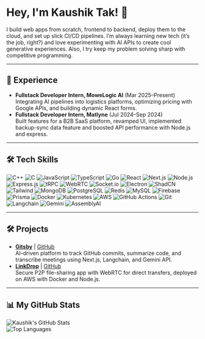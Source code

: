 # Hey, I'm Kaushik Tak! 👋

I build web apps from scratch, frontend to backend, deploy them to the cloud, and set up slick CI/CD pipelines. I’m always learning new tech (it’s the job, right?) and love experimenting with AI APIs to create cool generative experiences. Also, I try keep my problem solving sharp with competitive programming.

---

## 💼 Experience
- **Fullstack Developer Intern, MoweLogic AI** (Mar 2025–Present)  
  Integrating AI pipelines into logistics platforms, optimizing pricing with Google APIs, and building dynamic React forms.  
- **Fullstack Developer Intern, Matlyne** (Jul 2024–Sep 2024)  
  Built features for a B2B SaaS platform, revamped UI, implemented backup-sync data feature and boosted API performance with Node.js and express.
  

---

## 🛠️ Tech Skills  
![C++](https://img.shields.io/badge/-C++-00599C?logo=c%2B%2B) ![C](https://img.shields.io/badge/-C-A8B9CC?logo=c) ![JavaScript](https://img.shields.io/badge/-JavaScript-F7DF1E?logo=javascript) ![TypeScript](https://img.shields.io/badge/-TypeScript-3178C6?logo=typescript) ![Go](https://img.shields.io/badge/-Go-00ADD8?logo=go) ![React](https://img.shields.io/badge/-React-61DAFB?logo=react) ![Next.js](https://img.shields.io/badge/-Next.js-000000?logo=next.js) ![Node.js](https://img.shields.io/badge/-Node.js-339933?logo=node.js) ![Express.js](https://img.shields.io/badge/-Express.js-000000?logo=express) ![tRPC](https://img.shields.io/badge/-tRPC-2596BE?logo=trpc) ![WebRTC](https://img.shields.io/badge/-WebRTC-333333?logo=webrtc) ![Socket.io](https://img.shields.io/badge/-Socket.io-010101?logo=socket.io) ![Electron](https://img.shields.io/badge/-Electron-47848F?logo=electron) ![ShadCN](https://img.shields.io/badge/-ShadCN-000000?logo=shadcn/ui) ![Tailwind](https://img.shields.io/badge/-Tailwind-06B6D4?logo=tailwind-css) ![MongoDB](https://img.shields.io/badge/-MongoDB-47A248?logo=mongodb) ![PostgreSQL](https://img.shields.io/badge/-PostgreSQL-4169E1?logo=postgresql) ![Redis](https://img.shields.io/badge/-Redis-DC382D?logo=redis) ![MySQL](https://img.shields.io/badge/-MySQL-4479A1?logo=mysql) ![Firebase](https://img.shields.io/badge/-Firebase-FFCA28?logo=firebase) ![Prisma](https://img.shields.io/badge/-Prisma-2D3748?logo=prisma) ![Docker](https://img.shields.io/badge/-Docker-2496ED?logo=docker) ![Kubernetes](https://img.shields.io/badge/-Kubernetes-326CE5?logo=kubernetes) ![AWS](https://img.shields.io/badge/-AWS-232F3E?logo=amazon-aws) ![GitHub Actions](https://img.shields.io/badge/-GitHub%20Actions-2088FF?logo=github-actions) ![Git](https://img.shields.io/badge/-Git-F05032?logo=git) ![Langchain](https://img.shields.io/badge/-Langchain-1C3C3C?logo=langchain) ![Gemini](https://img.shields.io/badge/-Gemini-8E75B2?logo=google) ![AssemblyAI](https://img.shields.io/badge/-AssemblyAI-000000?logo=assemblyai)

---

## 🛠️ Projects
- **[Gitsby](https://gitsby-psi.vercel.app/)** | [GitHub](https://github.com/kaushiktak19/gitsby)  
  AI-driven platform to track GitHub commits, summarize code, and transcribe meetings using Next.js, Langchain, and Gemini API.  
- **[LinkDrop](https://link-drop.vercel.app/)** | [GitHub](https://github.com/kaushiktak19/linkDrop)  
  Secure P2P file-sharing app with WebRTC for direct transfers, deployed on AWS with Docker and Node.js.  

---

## 📊 My GitHub Stats
![Kaushik's GitHub Stats](https://github-readme-stats.vercel.app/api?username=kaushiktak19&show_icons=true&theme=radical)  
![Top Languages](https://github-readme-stats.vercel.app/api/top-langs/?username=kaushiktak19&layout=compact&theme=radical&hide=html,css,scss,jupyter%20notebook&size_weight=0.5&count_weight=0.5&langs_count=8&cache_seconds=21600)
